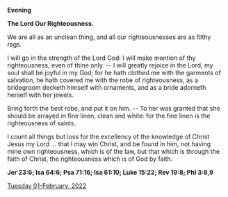 **Evening**

**The Lord Our Righteousness.**
 
We are all as an unclean thing, and all our righteousnesses are as filthy rags.
 
I will go in the strength of the Lord God: I will make mention of thy righteousness, even of thine only. -- I will greatly rejoice in the Lord, my soul shall be joyful in my God; for he hath clothed me with the garments of salvation, he hath covered me with the robe of righteousness, as a bridegroom decketh himself with ornaments, and as a bride adorneth herself with her jewels.
 
Bring forth the best robe, and put it on him. -- To her was granted that she should be arrayed in fine linen, clean and white: for the fine linen is the righteousness of saints.
 
I count all things but loss for the excellency of the knowledge of Christ Jesus my Lord ... that I may win Christ, and be found in him, not having mine own righteousness, which is of the law, but that which is through the faith of Christ, the righteousness which is of God by faith.  

**Jer 23:6; Isa 64:6; Psa 71:16; Isa 61:10; Luke 15:22; Rev 19:8; Phl 3:8,9**

[Tuesday 01-February, 2022](https://t.me/daily_light)
